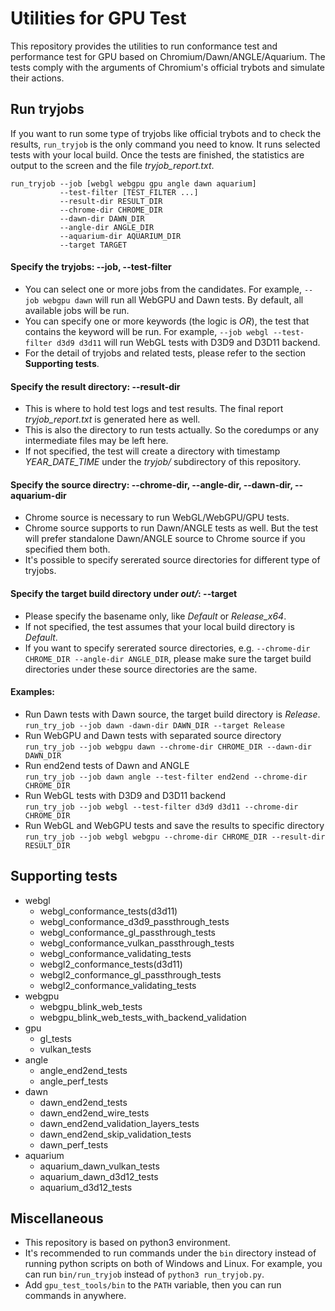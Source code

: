 
# Utilities for GPU Test

This repository provides the utilities to run conformance test and performance test for GPU based on Chromium/Dawn/ANGLE/Aquarium. The tests comply with the arguments of Chromium's official trybots and simulate their actions.

## Run tryjobs

If you want to run some type of tryjobs like official trybots and to check the results, `run_tryjob` is the only command you need to know. It runs selected tests with your local build. Once the tests are finished, the statistics are output to the screen and the file *tryjob_report.txt*.

```
run_tryjob --job [webgl webgpu gpu angle dawn aquarium]
           --test-filter [TEST_FILTER ...]
           --result-dir RESULT_DIR
           --chrome-dir CHROME_DIR
           --dawn-dir DAWN_DIR
           --angle-dir ANGLE_DIR
           --aquarium-dir AQUARIUM_DIR
           --target TARGET
```

#### Specify the tryjobs: --job, --test-filter
- You can select one or more jobs from the candidates. For example, `--job webgpu dawn` will run all WebGPU and Dawn tests. By default, all available jobs will be run.
- You can specify one or more keywords (the logic is *OR*), the test that contains the keyword will be run. For example, `--job webgl --test-filter d3d9 d3d11` will run WebGL tests with D3D9 and D3D11 backend.
- For the detail of tryjobs and related tests, please refer to the section **Supporting tests**.

#### Specify the result directory: --result-dir
- This is where to hold test logs and test results. The final report *tryjob_report.txt* is generated here as well.
- This is also the directory to run tests actually. So the coredumps or any intermediate files may be left here.
- If not specified, the test will create a directory with timestamp *YEAR_DATE_TIME* under the *tryjob/* subdirectory of this repository.

#### Specify the source directry: --chrome-dir, --angle-dir, --dawn-dir, --aquarium-dir
- Chrome source is necessary to run WebGL/WebGPU/GPU tests.
- Chrome source supports to run Dawn/ANGLE tests as well. But the test will prefer standalone Dawn/ANGLE source to Chrome source if you specified them both.
- It's possible to specify sererated source directories for different type of tryjobs.

#### Specify the target build directory under *out/*: --target
- Please specify the basename only, like *Default* or *Release_x64*.
- If not specified, the test assumes that your local build directory is *Default*.
- If you want to specify sererated source directories, e.g. `--chrome-dir CHROME_DIR --angle-dir ANGLE_DIR`, please make sure the target build directories under these source directories are the same.

#### Examples:
- Run Dawn tests with Dawn source, the target build directory is *Release*.  
  `run_try_job --job dawn -dawn-dir DAWN_DIR --target Release`
- Run WebGPU and Dawn tests with separated source directory  
  `run_try_job --job webgpu dawn --chrome-dir CHROME_DIR --dawn-dir DAWN_DIR`
- Run end2end tests of Dawn and ANGLE  
  `run_try_job --job dawn angle --test-filter end2end --chrome-dir CHROME_DIR`
- Run WebGL tests with D3D9 and D3D11 backend  
  `run_try_job --job webgl --test-filter d3d9 d3d11 --chrome-dir CHROME_DIR`
- Run WebGL and WebGPU tests and save the results to specific directory  
  `run_try_job --job webgl webgpu --chrome-dir CHROME_DIR --result-dir RESULT_DIR`

## Supporting tests
- webgl
  - webgl_conformance_tests(d3d11)
  - webgl_conformance_d3d9_passthrough_tests
  - webgl_conformance_gl_passthrough_tests
  - webgl_conformance_vulkan_passthrough_tests
  - webgl_conformance_validating_tests
  - webgl2_conformance_tests(d3d11)
  - webgl2_conformance_gl_passthrough_tests
  - webgl2_conformance_validating_tests
- webgpu
  - webgpu_blink_web_tests
  - webgpu_blink_web_tests_with_backend_validation
- gpu
  - gl_tests
  - vulkan_tests
- angle
  - angle_end2end_tests
  - angle_perf_tests
- dawn
  - dawn_end2end_tests
  - dawn_end2end_wire_tests
  - dawn_end2end_validation_layers_tests
  - dawn_end2end_skip_validation_tests
  - dawn_perf_tests
- aquarium
  - aquarium_dawn_vulkan_tests
  - aquarium_dawn_d3d12_tests
  - aquarium_d3d12_tests

## Miscellaneous
- This repository is based on python3 environment.
- It's recommended to run commands under the `bin` directory instead of running python scripts on both of Windows and Linux. For example, you can run `bin/run_tryjob` instead of `python3 run_tryjob.py`.
- Add `gpu_test_tools/bin` to the `PATH` variable, then you can run commands in anywhere.
